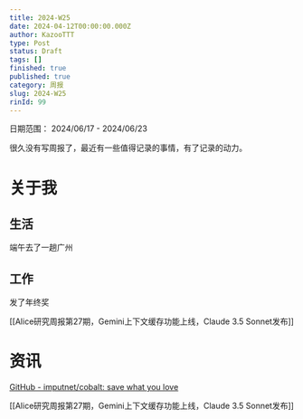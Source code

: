```yaml
---
title: 2024-W25
date: 2024-04-12T00:00:00.000Z
author: KazooTTT
type: Post
status: Draft
tags: []
finished: true
published: true
category: 周报
slug: 2024-W25
rinId: 99
---
```


日期范围： 2024/06/17 - 2024/06/23

很久没有写周报了，最近有一些值得记录的事情，有了记录的动力。

# 关于我

## 生活

端午去了一趟广州

## 工作

发了年终奖

[[Alice研究周报第27期，Gemini上下文缓存功能上线，Claude 3.5 Sonnet发布]]

# 资讯

[GitHub - imputnet/cobalt: save what you love](https://github.com/imputnet/cobalt)

[[Alice研究周报第27期，Gemini上下文缓存功能上线，Claude 3.5 Sonnet发布]]
